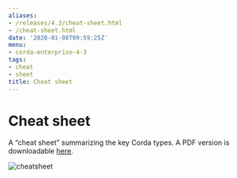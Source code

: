 ```yaml
---
aliases:
- /releases/4.3/cheat-sheet.html
- /cheat-sheet.html
date: '2020-01-08T09:59:25Z'
menu:
- corda-enterprise-4-3
tags:
- cheat
- sheet
title: Cheat sheet
---
```



# Cheat sheet

A “cheat sheet” summarizing the key Corda types. A PDF version is downloadable [here](_static/corda-cheat-sheet.pdf).

![cheatsheet](resources/cheatsheet.jpg "cheatsheet")


